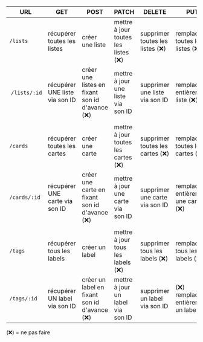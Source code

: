 | URL | GET | POST | PATCH | DELETE | PUT |
|---|---|---|---|---|---|
| `/lists` | récupérer toutes les listes | créer une liste | mettre à jour toutes les listes (❌) | supprimer toutes les listes (❌) | remplacer toutes les listes (❌) |
| `/lists/:id` | récupérer UNE liste via son ID | créer une listes en fixant son id d'avance (❌) | mettre à jour une liste via son ID | supprimer une liste via son ID | remplacer entièrement liste (❌) |
| |
| `/cards` | récupérer toutes les cartes | créer une carte | mettre à jour toutes les cartes (❌) | supprimer toutes les cartes (❌) | remplacer toutes les cartes (❌)
| `/cards/:id` | récupérer UNE carte via son ID | créer une carte en fixant son id d'avance (❌) | mettre à jour une carte via son ID | supprimer une carte via son ID | remplacer entièrement une carte (❌) |
| |
| `/tags`| récupérer tous les labels | créer un label | mettre à jour tous les labels (❌) | supprimer tous les labels (❌) | remplacer tous les labels (❌)
| `/tags/:id` | récupérer UN label via son ID | créer un label en fixant son id d'avance (❌) | mettre à jour un label via son ID | supprimer un label via son ID | (❌) remplacer entièrement un label


(❌) = ne pas faire
